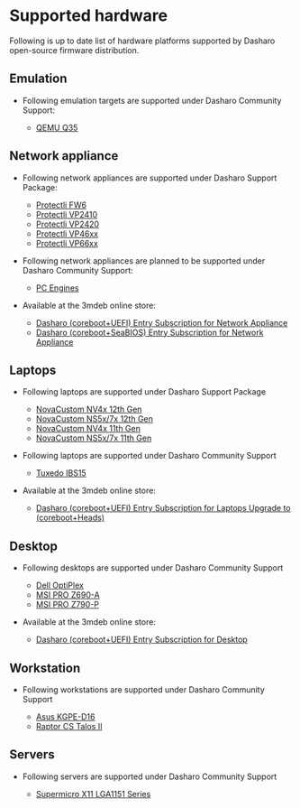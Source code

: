 # Supported hardware

Following is up to date list of hardware platforms supported by Dasharo
open-source firmware distribution.

## Emulation

* Following emulation targets are supported under Dasharo Community Support:

    - [QEMU Q35](qemu_q35/overview.md)

## Network appliance

* Following network appliances are supported under Dasharo Support Package:

    - [Protectli FW6](protectli_fw6/overview.md)
    - [Protectli VP2410](protectli_vp2410/overview.md)
    - [Protectli VP2420](protectli_vp2420/overview.md)
    - [Protectli VP46xx](protectli_vp46xx/overview.md)
    - [Protectli VP66xx](protectli_vp66xx/overview.md)

* Following network appliances are planned to be supported under Dasharo
  Community Support:

    - [PC Engines](pc_engines/post-eol-fw-announcement.md)

* Available at the 3mdeb online store:

    - [Dasharo (coreboot+UEFI) Entry Subscription for Network Appliance](https://shop.3mdeb.com/shop/dasharo-entry-subscription/1-year-dasharo-entry-subscription-for-network-appliance/)
    - [Dasharo (coreboot+SeaBIOS) Entry Subscription for Network Appliance](https://shop.3mdeb.com/shop/dasharo-entry-subscription/1-year-dasharo-entry-subscription-for-network-appliance-corebootseabios/)

## Laptops

* Following laptops are supported under Dasharo Support Package

    - [NovaCustom NV4x 12th Gen](../unified/novacustom/overview.md)
    - [NovaCustom NS5x/7x 12th Gen](../unified/novacustom/overview.md)
    - [NovaCustom NV4x 11th Gen](../unified/novacustom/overview.md)
    - [NovaCustom NS5x/7x 11th Gen](../unified/novacustom/overview.md)

* Following laptops are supported under Dasharo Community Support

    - [Tuxedo IBS15](tuxedo_ibs15/releases.md)

* Available at the 3mdeb online store:

    - [Dasharo (coreboot+UEFI) Entry Subscription for Laptops Upgrade to (coreboot+Heads)](https://shop.3mdeb.com/shop/dasharo-entry-subscription/dasharo-corebootuefi-entry-subscription-upgrade-to-corebootheads-for-laptop-users/)

## Desktop

* Following desktops are supported under Dasharo Community Support

    - [Dell OptiPlex](dell_optiplex/overview.md)
    - [MSI PRO Z690-A](../unified/msi/overview.md)
    - [MSI PRO Z790-P](../unified/msi/overview.md)

* Available at the 3mdeb online store:

    - [Dasharo (coreboot+UEFI) Entry Subscription for Desktop](https://shop.3mdeb.com/shop/dasharo-entry-subscription/1year-desktop/)

## Workstation

* Following workstations are supported under Dasharo Community Support

    - [Asus KGPE-D16](asus_kgpe_d16/overview.md)
    - [Raptor CS Talos II](talos_2/overview.md)

## Servers

* Following servers are supported under Dasharo Community Support

    - [Supermicro X11 LGA1151 Series](supermicro_x11_lga1151_series/overview.md)
